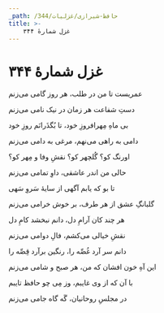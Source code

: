 ```yaml
---
_path: /حافظ-شیرازی/غزلیات/344
title: >-
    غزل شمارهٔ ۳۴۴
---
```

# غزل شمارهٔ ۳۴۴

<div class="b" id="bn1"><div class="m1"><p>عمریست تا من در طلب، هر روز گامی می‌زنم</p></div>
<div class="m2"><p>دستِ شفاعت هر زمان در نیک نامی می‌زنم</p></div></div>
<div class="b" id="bn2"><div class="m1"><p>بی ماهِ مِهرافروزِ خود، تا بُگذَرانَم روزِ خود</p></div>
<div class="m2"><p>دامی به راهی می‌نهم، مرغی به دامی می‌زنم</p></div></div>
<div class="b" id="bn3"><div class="m1"><p>اورنگ کو؟ گُلچهر کو؟ نقشِ وفا و مِهر کو؟</p></div>
<div class="m2"><p>حالی من اندر عاشقی، داوِ تمامی می‌زنم</p></div></div>
<div class="b" id="bn4"><div class="m1"><p>تا بو که یابم آگهی از سایهٔ سَروِ سَهی</p></div>
<div class="m2"><p>گلبانگِ عشق از هر طرف، بر خوش خرامی می‌زنم</p></div></div>
<div class="b" id="bn5"><div class="m1"><p>هر چند کان آرامِ دل، دانم نبخشد کامِ دل</p></div>
<div class="m2"><p>نقشِ خیالی می‌کشم، فالِ دوامی می‌زنم</p></div></div>
<div class="b" id="bn6"><div class="m1"><p>دانم سر آرد غُصِّه را، رنگین برآرد قِصِّه را</p></div>
<div class="m2"><p>این آهِ خون افشان که من، هر صبح و شامی می‌زنم</p></div></div>
<div class="b" id="bn7"><div class="m1"><p>با آن که از وی غایبم، وز مِی چو حافظ تایبم</p></div>
<div class="m2"><p>در مجلسِ روحانیان، گَه گاه جامی می‌زنم</p></div></div>
